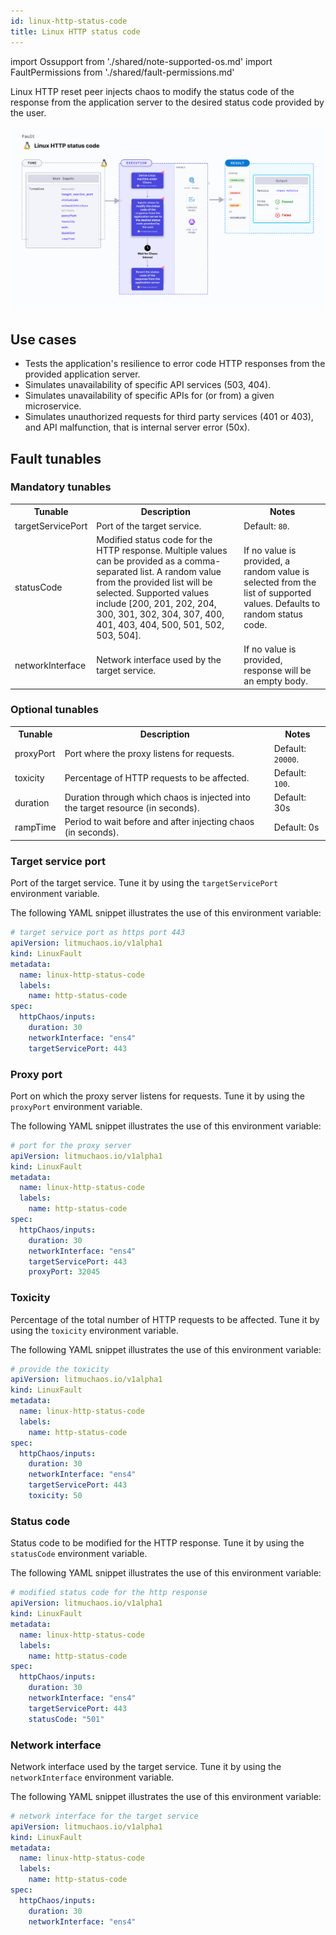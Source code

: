 ```yaml
---
id: linux-http-status-code
title: Linux HTTP status code
---
```


import Ossupport from './shared/note-supported-os.md'
import FaultPermissions from './shared/fault-permissions.md'


Linux HTTP reset peer injects chaos to modify the status code of the response from the application server to the desired status code provided by the user.

![Linux HTTP status code](./static/images/linux-http-status-code.png)

## Use cases
- Tests the application's resilience to error code HTTP responses from the provided application server.
- Simulates unavailability of specific API services (503, 404).
- Simulates unavailability of specific APIs for (or from) a given microservice.
- Simulates unauthorized requests for third party services (401 or 403), and API malfunction, that is internal server error (50x).

<Ossupport />

<FaultPermissions />

## Fault tunables
<h3>Mandatory tunables</h3>
<table>
  <tr>
    <th> Tunable </th>
    <th> Description </th>
    <th> Notes </th>
  </tr>
   <tr>
      <td> targetServicePort </td>
      <td> Port of the target service. </td>
      <td> Default: <code>80</code>. </td>
    </tr>
    <tr>
      <td> statusCode </td>
      <td> Modified status code for the HTTP response. Multiple values can be provided as a comma-separated list. A random value from the provided list will be selected. Supported values include [200, 201, 202, 204, 300, 301, 302, 304, 307, 400, 401, 403, 404, 500, 501, 502, 503, 504].</td>
      <td> If no value is provided, a random value is selected from the list of supported values. Defaults to random status code. </td>
    </tr>
    <tr>
      <td> networkInterface </td>
      <td> Network interface used by the target service. </td>
      <td> If no value is provided, response will be an empty body. </td>
    </tr>
</table>
<h3>Optional tunables</h3>
<table>
  <tr>
    <th> Tunable </th>
    <th> Description </th>
    <th> Notes </th>
  </tr>
  <tr>
    <td> proxyPort </td>
    <td> Port where the proxy listens for requests. </td>
    <td> Default: <code>20000</code>. </td>
  </tr>
  <tr>
    <td> toxicity </td>
    <td> Percentage of HTTP requests to be affected. </td>
    <td> Default: <code>100</code>. </td>
  </tr>
  <tr>
    <td> duration </td>
    <td> Duration through which chaos is injected into the target resource (in seconds). </td>
    <td> Default: 30s </td>
  </tr>
  <tr>
    <td> rampTime </td>
    <td> Period to wait before and after injecting chaos (in seconds). </td>
    <td> Default: 0s </td>
  </tr>
</table>

### Target service port

Port of the target service. Tune it by using the `targetServicePort` environment variable.

The following YAML snippet illustrates the use of this environment variable:

[embedmd]:# (./static/manifests/linux-http-status-code/targetServicePort.yaml yaml)
```yaml
# target service port as https port 443
apiVersion: litmuchaos.io/v1alpha1
kind: LinuxFault
metadata:
  name: linux-http-status-code
  labels:
    name: http-status-code
spec:
  httpChaos/inputs:
    duration: 30
    networkInterface: "ens4"
    targetServicePort: 443
```

### Proxy port

Port on which the proxy server listens for requests. Tune it by using the `proxyPort` environment variable.

The following YAML snippet illustrates the use of this environment variable:

[embedmd]: # (./static/manifests/linux-http-status-code/proxyPort.yaml yaml)
```yaml
# port for the proxy server
apiVersion: litmuchaos.io/v1alpha1
kind: LinuxFault
metadata:
  name: linux-http-status-code
  labels:
    name: http-status-code
spec:
  httpChaos/inputs:
    duration: 30
    networkInterface: "ens4"
    targetServicePort: 443
    proxyPort: 32045
```

### Toxicity

Percentage of the total number of HTTP requests to be affected. Tune it by using the `toxicity` environment variable.

The following YAML snippet illustrates the use of this environment variable:

[embedmd]: # (./static/manifests/linux-http-status-code/toxicity.yaml yaml)
```yaml
# provide the toxicity
apiVersion: litmuchaos.io/v1alpha1
kind: LinuxFault
metadata:
  name: linux-http-status-code
  labels:
    name: http-status-code
spec:
  httpChaos/inputs:
    duration: 30
    networkInterface: "ens4"
    targetServicePort: 443
    toxicity: 50
```

### Status code

Status code to be modified for the HTTP response. Tune it by using the `statusCode` environment variable.

The following YAML snippet illustrates the use of this environment variable:

[embedmd]: # "./static/manifests/linux-http-status-code/statusCode.yaml yaml"

```yaml
# modified status code for the http response
apiVersion: litmuchaos.io/v1alpha1
kind: LinuxFault
metadata:
  name: linux-http-status-code
  labels:
    name: http-status-code
spec:
  httpChaos/inputs:
    duration: 30
    networkInterface: "ens4"
    targetServicePort: 443
    statusCode: "501"
```

### Network interface

Network interface used by the target service. Tune it by using the `networkInterface` environment variable.

The following YAML snippet illustrates the use of this environment variable:

[embedmd]: # (./static/manifests/linux-http-status-code/networkInterface.yaml yaml)
```yaml
# network interface for the target service
apiVersion: litmuchaos.io/v1alpha1
kind: LinuxFault
metadata:
  name: linux-http-status-code
  labels:
    name: http-status-code
spec:
  httpChaos/inputs:
    duration: 30
    networkInterface: "ens4"
```

